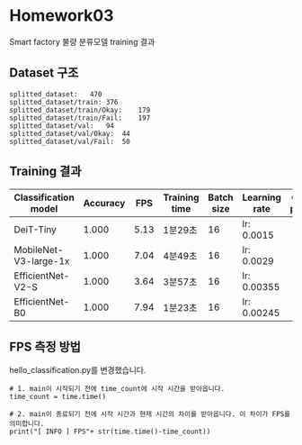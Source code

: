 # Homework03
Smart factory 불량 분류모델 training 결과

## Dataset 구조
```
splitted_dataset:	470
splitted_dataset/train:	376
splitted_dataset/train/Okay:	179
splitted_dataset/train/Fail:	197
splitted_dataset/val:	94
splitted_dataset/val/Okay:	44
splitted_dataset/val/Fail:	50
```

## Training 결과
|Classification model|Accuracy|FPS|Training time|Batch size|Learning rate|Other prams|
|----|----|----|----|----|----|----|
|DeiT-Tiny| 1.000|5.13|1분29초|16| lr: 0.0015|
|MobileNet-V3-large-1x| 1.000|7.04|4분49초|16| lr: 0.0029|
|EfficientNet-V2-S| 1.000|3.64|3분57초|16| lr: 0.00355|
|EfficientNet-B0| 1.000|7.94|1분23초|16| lr: 0.00245|


## FPS 측정 방법

hello_classification.py를 변경했습니다.
```
# 1. main이 시작되기 전에 time_count에 시작 시간을 받아옵니다.
time_count = time.time()
```

```
# 2. main이 종료되기 전에 시작 시간과 현재 시간의 차이를 받아옵니다. 이 차이가 FPS를 의미합니다.
print("[ INFO ] FPS"+ str(time.time()-time_count))
```
